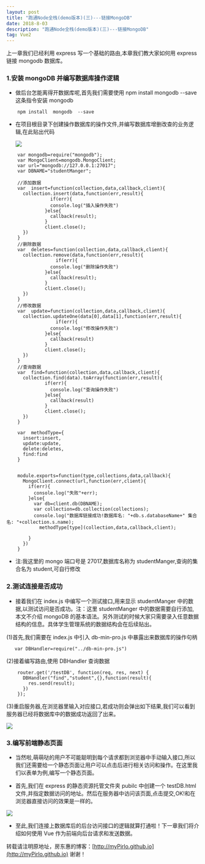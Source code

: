 ```yaml
---
layout: post
title: "跑通Node全栈(demo版本)(三)---链接MongoDB"
date: 2018-8-03
description: "跑通Node全栈(demo版本)(三)---链接MongoDB"
tag: Vue2
---
```


上一章我们已经利用 express 写一个基础的路由,本章我们教大家如何用 express 链接 mongodb 数据库。

### 1.安装 mongoDB 并编写数据库操作逻辑

- 做后台怎能离得开数据库呢,首先我们需要使用 npm install mongodb --save 这条指令安装 mongodb

```
    npm install  mongodb  --save
```

- 在项目根目录下创建操作数据库的操作文件,并编写数据库增删改查的业务逻辑,在此贴出代码

  ![](/images/posts/vue/14.png)

```
    var mongodb=require("mongodb");
    var MongoClient=mongodb.MongoClient;
    var url="mongodb://127.0.0.1:27017";
    var DBNAME="studentManger";

    //添加数据
    var  insert=function(collection,data,callback,client){
      collection.insert(data,function(err,result){
                if(err){
                console.log("插入操作失败")
              }else{
                callback(result);
              }
              client.close();
      })
    }
    //删除数据
    var  deletes=function(collection,data,callback,client){
      collection.remove(data,function(err,result){
                  if(err){
                console.log("删除操作失败")
              }else{
                callback(result);
              }
              client.close();
      })
    }
    //修改数据
    var  update=function(collection,data,callback,client){
      collection.updateOne(data[0],data[1],function(err,result){
                  if(err){
                console.log("修改操作失败")
              }else{
                callback(result)
              }
              client.close();
      })
    }
    //查询数据
    var  find=function(collection,data,callback,client){
      collection.find(data).toArray(function(err,result){
              if(err){
                console.log("查询操作失败")
              }else{
                callback(result)
              }
              client.close();
      })
    }

    var  methodType={
      insert:insert,
      update:update,
      delete:deletes,
      find:find
    }


    module.exports=function(type,collections,data,callback){
      MongoClient.connect(url,function(err,client){
        if(err){
          console.log("失败"+err);
        }else{
          var db=client.db(DBNAME);
          var collection=db.collection(collections);
          console.log("数据库链接成功!数据库名: "+db.s.databaseName+" 集合名: "+collection.s.name);
            methodType[type](collection,data,callback,client);

        }
      })
    }
```

- 注:我这里的 mongo 端口号是 27017,数据库名称为 studentManger,查询的集合名为 student,可自行修改

### 2.测试连接是否成功

- 接着我们在 index.js 中编写一个测试接口,用来显示 studentManger 中的数据,以测试访问是否成功。注：这里 studentManger 中的数据需要自行添加,本文不介绍 mongoDB 的基本语法。另外测试的时候大家只需要录入任意数据结构的信息。具体学生管理系统的数据结构会在后续贴出。

(1)首先,我们需要在 index.js 中引入 db-min-pro.js 中暴露出来数据库的操作句柄

```
   var DBHandler=require("../db-min-pro.js")
```

(2)接着编写路由,使用 DBHandler 查询数据

```
    router.get('/testDB', function(req, res, next) {
      DBHandler("find","student",{},function(result){
        res.send(result);
      })
    });
```

(3)重启服务器,在浏览器里输入对应接口,若成功则会弹出如下结果,我们可以看到服务器已经将数据库中的数据成功返回了出来。

![](/images/posts/vue/15.png)

### 3.编写前端静态页面

- 当然啦,萌萌哒的用户不可能聪明到每个请求都到浏览器中手动输入接口,所以我们还需要给一个静态页面让用户可以点击后进行相关访问和操作。在这里我们以表单为例,编写一个静态页面。

- 首先,我们在 express 的静态资源托管文件夹 pubilc 中创建一个 testDB.html 文件,并指定数据访问的地址。然后在服务器中访问该页面,点击提交,OK!和在浏览器直接访问的效果是一样的。

![](/images/posts/vue/16.png)

- 至此,我们连接上数据库后的后台访问接口的逻辑就算打通啦！下一章我们将介绍如何使用 Vue 作为前端向后台请求和发送数据。

转载请注明原地址，房东惠的博客：[http://myPirlo.github.io](http://myPirlo.github.io) 谢谢！
